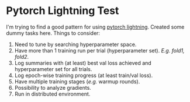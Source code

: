 # Pytorch Lightning Test

I'm trying to find a good pattern for using [pytorch lightning](https://github.com/PyTorchLightning/pytorch-lightning).
Created some dummy tasks here.
Things to consider:

1. Need to tune by searching hyperparameter space.
2. Have more than 1 training run per trial (hyperparameter set). _E.g. fold1, fold2_.
3. Log summaries with (at least) best val loss achieved and hyperparameter set for all trials.
4. Log epoch-wise training progress (at least train/val loss).
5. Have multiple training stages (_e.g._ warmup rounds).
6. Possibility to analyze gradients.
7. Run in distributed environment.
